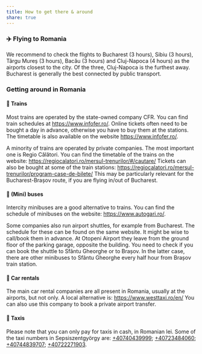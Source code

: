 ```yaml
---
title: How to get there & around
share: true
---
```


### ✈️ Flying to Romania

We recommend to check the flights to Bucharest (3 hours), Sibiu (3 hours), Târgu Mureș (3 hours), Bacău (3 hours) and Cluj-Napoca (4 hours) as the airports closest to the city. Of the three, Cluj-Napoca is the furthest away. Bucharest is generally the best connected by public transport.

### Getting around in Romania

#### 🚆 Trains

Most trains are operated by the state-owned company CFR. You can find train schedules at https://www.infofer.ro/. Online tickets often need to be bought a day in advance, otherwise you have to buy them at the stations. The timetable is also available on the website https://www.infofer.ro/. 

A minority of trains are operated by private companies. The most important one is Regio Călători. You can find the timetable of the trains on the website: https://regiocalatori.ro/mersul-trenurilor/#/cautare/ Tickets can also be bought at some of the train stations: https://regiocalatori.ro/mersul-trenurilor/program-case-de-bilete/ This may be particularly relevant for the Bucharest-Brașov route, if you are flying in/out of Bucharest. 

#### 🚌 (Mini) buses 

Intercity minibuses are a good alternative to trains. You can find the schedule of minibuses on the website: https://www.autogari.ro/. 

Some companies also run airport shuttles, for example from Bucharest. The schedule for these can be found on the same website. It might be wise to call/book them in advance. At Otopeni Airport they leave from the ground floor of the parking garage, opposite the building. You need to check if you can book the shuttle to Sfântu Gheorghe or to Brașov. In the latter case, there are other minibuses to Sfântu Gheorghe every half hour from Brașov train station. 

#### 🚗 Car rentals 

The main car rental companies are all present in Romania, usually at the airports, but not only. A local alternative is: https://www.westtaxi.ro/en/ You can also use this company to book a private airport transfer.

#### 🚕 Taxis

Please note that you can only pay for taxis in cash, in Romanian lei. Some of the taxi numbers in Sepsiszentgyörgy are: [+40740439999](call:+40740439999); [+40723484060](call:+40723484060); [+40744839707](call:+40744839707); [+40722271903](call:+40722271903).

